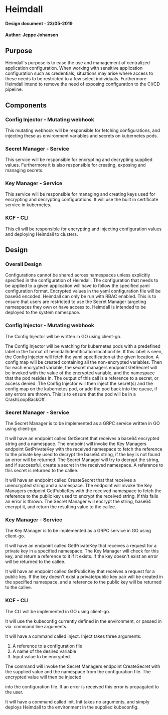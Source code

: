 # Heimdall

#### Design document - 23/05-2019

#### Author: Jeppe Johansen

## Purpose

Heimdall&#39;s purpose is to ease the use and management of centralized application configuration. When working with sensitive application configuration such as credentials, situations may arise where access to these needs to be restricted to a few select individuals. Furthermore Heimdall intend to remove the need of exposing configuration to the CI/CD pipeline.

## Components

### Config Injector - Mutating webhook

This mutating webhook will be responsible for fetching configurations, and injecting these as environment variables and secrets on kubernetes pods.

### Secret Manager - Service

This service will be responsible for encrypting and decrypting supplied values. Furthermore it is also responsible for creating, exposing and managing secrets.

### Key Manager - Service

This service will be responsible for managing and creating keys used for encrypting and decrypting configurations. It will use the built in certificate service in kubernetes.

### KCF - CLI

This cli will be responsible for encrypting and injecting configuration values and deploying Heimdall to clusters.

## Design

### Overall Design

Configurations cannot be shared across namespaces unless explicitly specified in the configuration of Heimdall. The configuration that needs to be applied to a given application will have to follow the specified yaml configuration format. Encrypted values in the yaml configuration file will be base64 encoded. Heimdall can only be run with RBAC enabled. This is to ensure that users are restricted to use the Secret Manager targeting namespaces they own or have access to. Heimdall is intended to be deployed to the system namespace.

### Config Injector - Mutating webhook

The Config Injector will be written in GO using client-go.

The Config Injector will be watching for kubernetes pods with a predefined label in the format of heimdall/identification:location:file. If this label is seen, the Config Injector will fetch the yaml specification at the given location. A config map will be created containing all the non-encrypted variables. Then for each encrypted variable, the secret managers endpoint GetSecret will be invoked with the value of the encrypted variable, and the namespace that the pod resides in. The output of this call is a reference to a secret, or access denied. The Config Injector will then inject the secret(s) and the config map on the kubernetes pod, or add the pod back into the queue, if any errors are thrown. This is to ensure that the pod will be in a CrashLoopBackOff.

### Secret Manager - Service

The Secret Manager is to be implemented as a GRPC service written in GO using client-go.

It will have an endpoint called GetSecret that receives a base64 encrypted string and a namespace. The endpoint will invoke the Key Managers endpoint GetPrivateKey with the received namespace to fetch the reference to the private key used to decrypt the base64 string, if the key is not found an error will be returned. The Secret Manager will try to decrypt the string, and if successful, create a secret in the received namespace. A reference to this secret is returned to the callee.

It will have an endpoint called CreateSecret that that receives a unencrypted string and a namespace. The endpoint will invoke the Key Managers endpoint GetPublicKey with the received namespace to fetch the reference to the public key used to encrypt the received string. If this fails an error is thrown. The Secret Manager will encrypt the string, base64 encrypt it, and return the resulting value to the callee.

### Key Manager - Service

The Key Manager is to be implemented as a GRPC service in GO using client-go.

It will have an endpoint called GetPrivateKey that receives a request for a private key in a specified namespace. The Key Manager will check for this key, and return a reference to it if it exists. If the key doesn&#39;t exist an error will be returned to the callee.

It will have an endpoint called GetPublicKey that receives a request for a public key. If the key doesn&#39;t exist a private/public key pair will be created in the specified namespace, and a reference to the public key will be returned to the callee.

### KCF - CLI

The CLI will be implemented in GO using client-go.

It will use the kubeconfig currently defined in the environment, or passed in via. command line arguments.

It will have a command called inject. Inject takes three arguments:

1. A reference to a configuration file
2. A name of the desired variable
3. Input value to be encrypted.

The command will invoke the Secret Managers endpoint CreateSecret with the supplied value and the namespace from the configuration file. The encrypted value will then be injected

 into the configuration file. If an error is received this error is propagated to the user.

It will have a command called init. Init takes no arguments, and simply deploys Heimdall to the environment in the supplied kubeconfig.
